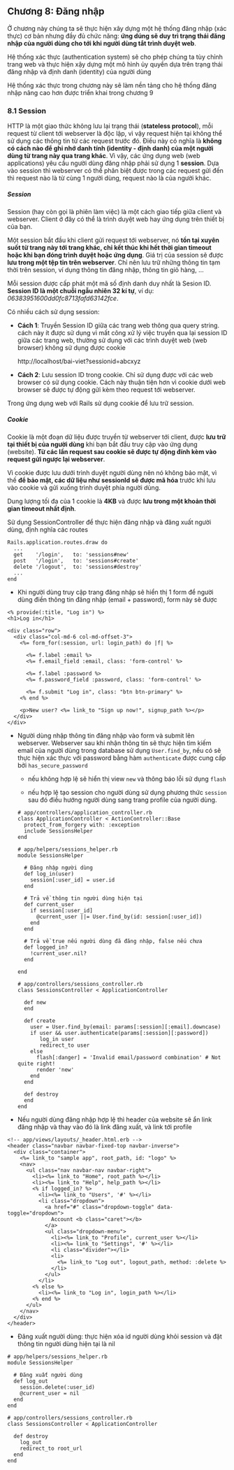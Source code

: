 ## Chương 8: Đăng nhập

Ở chương này chúng ta sẽ thực hiện xây dựng một hệ thống đăng nhập (xác thực) cơ bản nhưng đầy đủ chức năng: **ứng dúng sẽ duy trì trạng thái đăng nhập của người dùng cho tới khi người dùng tắt trình duyệt web**.

Hệ thống xác thực (authentication system) sẽ cho phép chúng ta tùy chỉnh trang web và thực hiện xậy dựng một mô hình ủy quyền dựa trên trạng thái đăng nhập và định danh (identity) của người dùng 

Hệ thống xác thực trong chương này sẽ làm nền tảng cho hệ thống đăng nhập nâng cao hơn được triển khai trong chương 9

### 8.1 Session 

HTTP là một giao thức không lưu lại trạng thái (**stateless protocol**), mỗi request từ client tới webserver là độc lập, vì vậy request hiện tại không thể sử dụng các thông tin từ các request trước đó. Điều này có nghĩa là **không có cách nào để ghi nhớ danh tính (identity - định danh) của một người dùng từ trang này qua trang khác**. Vì vậy, các ứng dụng web (web applications) yêu cầu người dùng đăng nhập phải sử dụng 1 **session**. Dựa vào session thì webserver có thể phân biệt được trong các request gửi đến thì request nào là từ cùng 1 người dùng, request nào là của người khác.

##### Session

Session (hay còn gọi là phiên làm việc) là một cách giao tiếp giữa client và webserver. Client ở đây có thể là trình duyệt web hay ứng dụng trên thiết bị của bạn. 

Một session bắt đầu khi client gửi request tới webserver, nó **tồn tại xuyên suốt từ trang này tới trang khác, chỉ kết thúc khi hết thời gian timeout hoặc khi bạn đóng trình duyệt hoặc ứng dụng**. Giá trị của session sẽ được **lưu trong một tệp tin trên webserver**.
Chỉ nên lưu trữ những thông tin tạm thời trên session, ví dụng thông tin đăng nhập, thông tin giỏ hàng, ...

Mỗi session được cấp phát một mã số định danh duy nhất là Sesion ID. **Session ID là một chuỗi ngẫu nhiên 32 kí tự**, ví dụ: _06383951600dd0fc8713fafd63142fce_. 

Có nhiều cách sử dụng session:

- **Cách 1**: Truyền Session ID giữa các trang web thông qua query string. cách này ít được sử dụng vì mất công xử lý việc truyền qua lại session ID giữa các trang web, thường sử dụng với các trình duyệt web (web browser) không sử dụng được cookie


    http://localhost/bai-viet?sessionid=abcxyz

- **Cách 2**: Lưu session ID trong cookie. Chỉ sử dụng được với các web browser có sử dụng cookie. Cách này thuận tiện hơn vì cookie dưới web browser sẽ được tự động gửi kèm theo request tới webserver.

Trong ứng dụng web với Rails sử dụng cookie để lưu trữ session.

##### Cookie

Cookie là một đoạn dữ liệu được truyền từ webserver tới client, được **lưu trữ tại thiết bị của người dùng** khi bạn bắt đầu truy cập vào ứng dụng (website). **Từ các lần request sau cookie sẽ được tự động đính kèm vào request gửi ngược lại webserver**.

Vì cookie được lưu dưới trình duyệt người dùng nên nó không bảo mật, vì thế **để bảo mật, các dữ liệu như sessionId sẽ được mã hóa** trước khi lưu vào cookie và gửi xuống trình duyệt phía người dùng.

Dung lượng tối đa của 1 cookie là **4KB** và được **lưu trong một khoản thời gian timeout nhất định**.

Sử dụng SessionController để thực hiện đăng nhập và đăng xuất người dùng, định nghĩa các routes 

```
Rails.application.routes.draw do
  ...
  get    '/login',   to: 'sessions#new'
  post   '/login',   to: 'sessions#create'
  delete '/logout',  to: 'sessions#destroy'
  ...
end
```

- Khi người dùng truy cập trang đăng nhập sẽ hiển thị 1 form để người dùng điền thông tin đăng nhập (email + password), form này sẽ được  

```
<% provide(:title, "Log in") %>
<h1>Log in</h1>

<div class="row">
  <div class="col-md-6 col-md-offset-3">
    <%= form_for(:session, url: login_path) do |f| %>

      <%= f.label :email %>
      <%= f.email_field :email, class: 'form-control' %>

      <%= f.label :password %>
      <%= f.password_field :password, class: 'form-control' %>

      <%= f.submit "Log in", class: "btn btn-primary" %>
    <% end %>

    <p>New user? <%= link_to "Sign up now!", signup_path %></p>
  </div>
</div>
```

- Người dùng nhập thông tin đăng nhập vào form và submit lên webserver. Webserver sau khi nhận thông tin sẽ thực hiện tìm kiếm email của người dùng trong database sử dụng `User.find_by`, nếu có sẽ thực hiện xác thực với password bằng hàm `authenticate` được cung cấp bởi `has_secure_password`

    + nếu không hợp lệ sẽ hiển thị view `new` và thông báo lỗi sử dụng `flash` 
    
    + nếu hợp lệ tạo session cho người dùng sử dụng phương thức `session` sau đó điều hướng người dùng sang trang profile của người dùng.
    
    ```
    # app/controllers/application_controller.rb
    class ApplicationController < ActionController::Base
      protect_from_forgery with: :exception
      include SessionsHelper
    end
    ```
    
    ```
    # app/helpers/sessions_helper.rb
    module SessionsHelper
    
      # Đăng nhập người dùng
      def log_in(user)
        session[:user_id] = user.id
      end
    
      # Trả về thông tin người dùng hiện tại
      def current_user
        if session[:user_id]
          @current_user ||= User.find_by(id: session[:user_id])
        end
      end
    
      # Trả về true nếu người dùng đã đăng nhập, false nếu chưa
      def logged_in?
        !current_user.nil?
      end
      
    end
    
    ```
    
    ```
    # app/controllers/sessions_controller.rb
    class SessionsController < ApplicationController
    
      def new
      end
    
      def create
        user = User.find_by(email: params[:session][:email].downcase)
        if user && user.authenticate(params[:session][:password])
           log_in user
           redirect_to user
        else
          flash[:danger] = 'Invalid email/password combination' # Not quite right!
          render 'new'
        end
      end
    
      def destroy
      end
    end
    ```

- Nếu người dùng đăng nhập hợp lệ thì header của website sẽ ẩn link đăng nhập và thay vào đó là link đăng xuất, và link tới profile

```
<!-- app/views/layouts/_header.html.erb -->
<header class="navbar navbar-fixed-top navbar-inverse">
  <div class="container">
    <%= link_to "sample app", root_path, id: "logo" %>
    <nav>
      <ul class="nav navbar-nav navbar-right">
        <li><%= link_to "Home", root_path %></li>
        <li><%= link_to "Help", help_path %></li>
        <% if logged_in? %>
          <li><%= link_to "Users", '#' %></li>
          <li class="dropdown">
            <a href="#" class="dropdown-toggle" data-toggle="dropdown">
              Account <b class="caret"></b>
            </a>
            <ul class="dropdown-menu">
              <li><%= link_to "Profile", current_user %></li>
              <li><%= link_to "Settings", '#' %></li>
              <li class="divider"></li>
              <li>
                <%= link_to "Log out", logout_path, method: :delete %>
              </li>
            </ul>
          </li>
        <% else %>
          <li><%= link_to "Log in", login_path %></li>
        <% end %>
      </ul>
    </nav>
  </div>
</header>
```

- Đăng xuất người dùng: thực hiện xóa id người dùng khỏi session và đặt thông tin người dùng hiện tại là nil

```
# app/helpers/sessions_helper.rb
module SessionsHelper

  # Đăng xuất người dùng
  def log_out
    session.delete(:user_id)
    @current_user = nil
  end
end
```

```
# app/controllers/sessions_controller.rb
class SessionsController < ApplicationController

  def destroy
    log_out
    redirect_to root_url
  end
end
```



